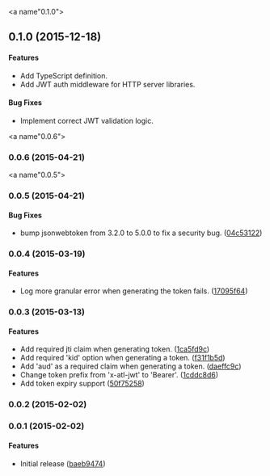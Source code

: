 <a name"0.1.0"></a>
## 0.1.0 (2015-12-18)


#### Features

* Add TypeScript definition.
* Add JWT auth middleware for HTTP server libraries.

#### Bug Fixes

* Implement correct JWT validation logic.


<a name"0.0.6"></a>
### 0.0.6 (2015-04-21)


<a name"0.0.5"></a>
### 0.0.5 (2015-04-21)


#### Bug Fixes

* bump jsonwebtoken from 3.2.0 to 5.0.0 to fix a security bug. ([04c53122](https://bitbucket.org/atlassianlabs/jwt-authentication/commits/04c53122acd8c88881c1cf78b452ca9ede3ccda7))



<a name="0.0.4"></a>
### 0.0.4 (2015-03-19)


#### Features

* Log more granular error when generating the token fails. ([17095f64](https://bitbucket.org/atlassianlabs/jwt-authentication/commits/17095f64bc4b29493deeae752a90aceb7e7db923))


<a name="0.0.3"></a>
### 0.0.3 (2015-03-13)


#### Features

* Add required jti claim when generating token. ([1ca5fd9c](https://bitbucket.org/atlassianlabs/jwt-authentication/commits/1ca5fd9c723fb36e46ea9526a59263b2a6c8cc21))
* Add required 'kid' option when generating a token. ([f31f1b5d](https://bitbucket.org/atlassianlabs/jwt-authentication/commits/f31f1b5ddf67431f231842d18936082c090ae79c))
* Add 'aud' as a required claim when generating a token. ([daeffc9c](https://bitbucket.org/atlassianlabs/jwt-authentication/commits/daeffc9cb784d3b869d45c53aaf0f69d7ddb6c83))
* Change token prefix from 'x-atl-jwt' to 'Bearer'. ([1cddc8d6](https://bitbucket.org/atlassianlabs/jwt-authentication/commits/1cddc8d696b9dac2da99f1250562e26677202162))
* Add token expiry support ([50f75258](https://bitbucket.org/atlassianlabs/jwt-authentication/commits/50f752588c4500d4b4b1259b87c1e35349c610fd))


<a name="0.0.2"></a>
### 0.0.2 (2015-02-02)


<a name="0.0.1"></a>
### 0.0.1 (2015-02-02)


#### Features

* Initial release ([baeb9474](https://bitbucket.org/atlassianlabs/jwt-authentication/commits/baeb94747d31800c0ed4d4e517425b2cdad300fa))


 
